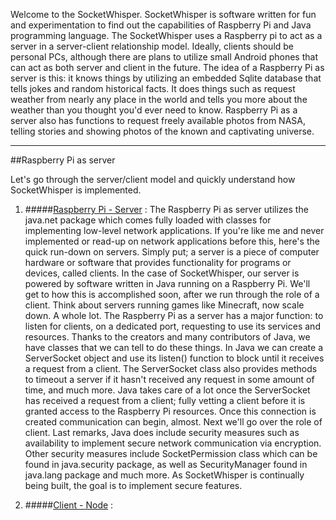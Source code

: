 Welcome to the SocketWhisper. SocketWhisper is software written for fun and experimentation to find out the 
capabilities of Raspberry Pi and Java programming language. The SocketWhisper uses a Raspberry pi to act as 
a server in a server-client relationship model. Ideally, clients should be personal PCs, although there are 
plans to utilize small Android phones that can act as both server and client in the future. The idea of a 
Raspberry Pi as server is this: it knows things by utilizing an embedded Sqlite database that tells jokes 
and random historical facts. It does things such as request weather from nearly any place in the world and 
tells you more about the weather than you thought you'd ever need to know. Raspberry Pi as a server also has 
functions to request freely available photos from NASA, telling stories and showing photos of the known and 
captivating universe. 

****
##Raspberry Pi as server

Let's go through the server/client model and quickly understand how SocketWhisper is implemented.
1. #####<u>Raspberry Pi - Server</u> : 
   The Raspberry Pi as server utilizes the java.net package which comes fully
   loaded with classes for implementing low-level network applications. If you're 
   like me and never implemented or read-up on network applications before this, 
   here's the quick run-down on servers. Simply put; a server is a piece of computer
   hardware or software that provides functionality for programs or devices, called
   clients. In the case of SocketWhisper, our server is powered by software written 
   in Java running on a Raspberry Pi. We'll get to how this is accomplished soon, 
   after we run through the role of a client. Think about servers running games like
   Minecraft, now scale down. A whole lot. The Raspberry Pi as a server has a major 
   function: to listen for clients, on a dedicated port, requesting to use its services 
   and resources. Thanks to the creators and many contributors of Java, we have classes
   that we can tell to do these things. In Java we can create a ServerSocket object and
   use its listen() function to block until it receives a request from a client. The 
   ServerSocket class also provides methods to timeout a server if it hasn't received
   any request in some amount of time, and much more. Java takes care of a lot once 
   the ServerSocket has received a request from a client; fully vetting a client before
   it is granted access to the Raspberry Pi resources. Once this connection is created
   communication can begin, almost. Next we'll go over the role of client. Last remarks, 
   Java does include security measures such as availability to implement secure network 
   communication via encryption. Other security measures include SocketPermission class
   which can be found in java.security package, as well as SecurityManager found in 
   java.lang package and much more. As SocketWhisper is continually being built, the 
   goal is to implement secure features. 
   
2. #####<u>Client - Node</u> : 

   
